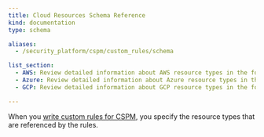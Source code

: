 ```yaml
---
title: Cloud Resources Schema Reference
kind: documentation
type: schema

aliases:
  - /security_platform/cspm/custom_rules/schema

list_section:
  - AWS: Review detailed information about AWS resource types in the following pages.
  - Azure: Review detailed information about Azure resource types in the following pages.
  - GCP: Review detailed information about GCP resource types in the following pages.

---
```

When you [write custom rules for CSPM][1], you specify the resource types that are referenced by the rules.

[1]: /security/cspm/custom_rules/
